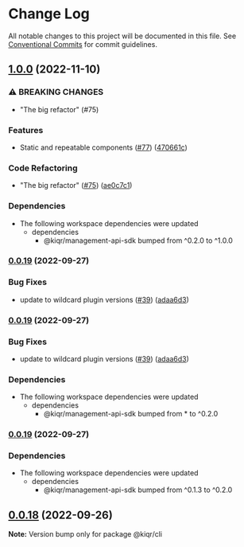 # Change Log

All notable changes to this project will be documented in this file.
See [Conventional Commits](https://conventionalcommits.org) for commit guidelines.

## [1.0.0](https://www.github.com/kiqr/kiqr/compare/cli-v0.0.19...cli-v1.0.0) (2022-11-10)


### ⚠ BREAKING CHANGES

* "The big refactor" (#75)

### Features

* Static and repeatable components ([#77](https://www.github.com/kiqr/kiqr/issues/77)) ([470661c](https://www.github.com/kiqr/kiqr/commit/470661c5dab7b813de9be52c8cfe6ca76a794894))


### Code Refactoring

* "The big refactor" ([#75](https://www.github.com/kiqr/kiqr/issues/75)) ([ae0c7c1](https://www.github.com/kiqr/kiqr/commit/ae0c7c1e1ce82fb496db5c397b0ceb3db556fd66))


### Dependencies

* The following workspace dependencies were updated
  * dependencies
    * @kiqr/management-api-sdk bumped from ^0.2.0 to ^1.0.0

### [0.0.19](https://www.github.com/kiqr/node-workspace/compare/cli-v0.0.18...cli-v0.0.19) (2022-09-27)


### Bug Fixes

* update to wildcard plugin versions ([#39](https://www.github.com/kiqr/node-workspace/issues/39)) ([adaa6d3](https://www.github.com/kiqr/node-workspace/commit/adaa6d3c7ee3d40c5e4018c9ebdc28c636cf56d4))

### [0.0.19](https://www.github.com/kiqr/node-workspace/compare/cli-v0.0.18...cli-v0.0.19) (2022-09-27)


### Bug Fixes

* update to wildcard plugin versions ([#39](https://www.github.com/kiqr/node-workspace/issues/39)) ([adaa6d3](https://www.github.com/kiqr/node-workspace/commit/adaa6d3c7ee3d40c5e4018c9ebdc28c636cf56d4))


### Dependencies

* The following workspace dependencies were updated
  * dependencies
    * @kiqr/management-api-sdk bumped from * to ^0.2.0

### [0.0.19](https://www.github.com/kiqr/node-workspace/compare/cli-v0.0.18...cli-v0.0.19) (2022-09-27)


### Dependencies

* The following workspace dependencies were updated
  * dependencies
    * @kiqr/management-api-sdk bumped from ^0.1.3 to ^0.2.0

## [0.0.18](https://github.com/kiqr/cli/compare/@kiqr/cli@0.0.17...@kiqr/cli@0.0.18) (2022-09-26)

**Note:** Version bump only for package @kiqr/cli